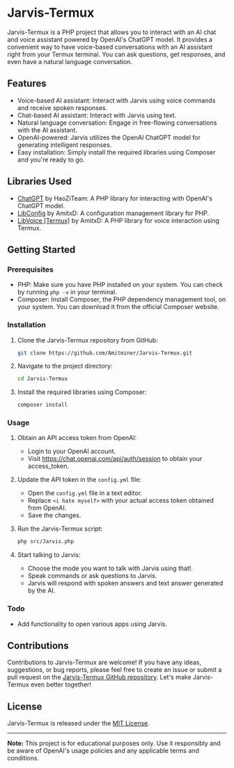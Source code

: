 # Jarvis-Termux

Jarvis-Termux is a PHP project that allows you to interact with an AI chat and voice assistant powered by OpenAI's ChatGPT model. It provides a convenient way to have voice-based conversations with an AI assistant right from your Termux terminal. You can ask questions, get responses, and even have a natural language conversation.

## Features

- Voice-based AI assistant: Interact with Jarvis using voice commands and receive spoken responses.
- Chat-based AI assistant: Interact with Jarvis using text.
- Natural language conversation: Engage in free-flowing conversations with the AI assistant.
- OpenAI-powered: Jarvis utilizes the OpenAI ChatGPT model for generating intelligent responses.
- Easy installation: Simply install the required libraries using Composer and you're ready to go.

## Libraries Used

- [ChatGPT](https://github.com/HaoZiTeam/ChatGPT-PHP) by HaoZiTeam: A PHP library for interacting with OpenAI's ChatGPT model.
- [LibConfig](https://github.com/Amitminer/LibConfig-PHP) by AmitxD: A configuration management library for PHP.
- [LibVoice (Termux)](https://github.com/Amitminer/LibVoice) by AmitxD: A PHP library for voice interaction using Termux.

## Getting Started

### Prerequisites

- PHP: Make sure you have PHP installed on your system. You can check by running `php -v` in your terminal.
- Composer: Install Composer, the PHP dependency management tool, on your system. You can download it from the official Composer website.

### Installation

1. Clone the Jarvis-Termux repository from GitHub:
   ```bash
   git clone https://github.com/Amitminer/Jarvis-Termux.git
   ```

2. Navigate to the project directory:
   ```bash
   cd Jarvis-Termux
   ```

3. Install the required libraries using Composer:
   ```bash
   composer install
   ```

### Usage

1. Obtain an API access token from OpenAI:
   - Login to your OpenAI account.
   - Visit https://chat.openai.com/api/auth/session to obtain your access_token.

2. Update the API token in the `config.yml` file:
   - Open the `config.yml` file in a text editor.
   - Replace `<i hate myself>` with your actual access token obtained from OpenAI.
   - Save the changes.

3. Run the Jarvis-Termux script:
   ```bash
   php src/Jarvis.php
   ```

4. Start talking to Jarvis:
   - Choose the mode you want to talk with Jarvis using that!.
   - Speak commands or ask questions to Jarvis.
   - Jarvis will respond with spoken answers and text answer generated by the AI.

### Todo

- Add functionality to open various apps using Jarvis.

## Contributions

Contributions to Jarvis-Termux are welcome! If you have any ideas, suggestions, or bug reports, please feel free to create an issue or submit a pull request on the [Jarvis-Termux GitHub repository](https://github.com/Amitminer/Jarvis-Termux). Let's make Jarvis-Termux even better together!

## License

Jarvis-Termux is released under the [MIT License](https://github.com/Amitminer/Jarvis-Termux/blob/main/LICENSE).

---

**Note:** This project is for educational purposes only. Use it responsibly and be aware of OpenAI's usage policies and any applicable terms and conditions.
